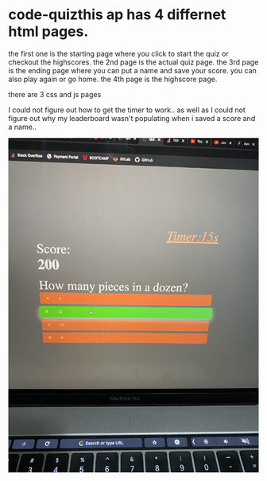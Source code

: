 # code-quizthis ap has 4 differnet html pages.
the first one is the starting page where you click to start the quiz or checkout the highscores.
the 2nd page is the actual quiz page.
the 3rd page is the ending page where you can put a name and save your score. you can also play again or go home.
the 4th page is the highscore page.

there are 3 css and js pages

I could not figure out how to get the timer to work..
as well as I could not figure out why my leaderboard wasn't populating when i saved a score and a name..

![screenshot](/screenshot/IMG_2656.jpg)